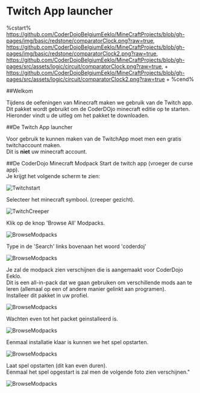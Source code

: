 # Twitch App launcher

%cstart%
https://github.com/CoderDojoBelgiumEeklo/MineCraftProjects/blob/gh-pages/img/basic/redstone/comparatorClock.png?raw=true,
https://github.com/CoderDojoBelgiumEeklo/MineCraftProjects/blob/gh-pages/img/basic/redstone/comparatorClock2.png?raw=true,
https://github.com/CoderDojoBelgiumEeklo/MineCraftProjects/blob/gh-pages/src/assets/logic/circuit/comparatorClock.png?raw=true, +
https://github.com/CoderDojoBelgiumEeklo/MineCraftProjects/blob/gh-pages/src/assets/logic/circuit/comparatorClock2.png?raw=true +
%cend%

##Welkom

Tijdens de oefeningen van Minecraft maken we gebruik van de Twitch app.  
Dit pakket wordt gebruikt om de CoderDOjo minecraft editie op te starten.   
Hieronder vindt u de uitleg om het pakket te downloaden.

##De Twitch App launcher

Voor gebruik te kunnen maken van de TwitchApp moet men een gratis twitchaccount maken.  
Dit is **niet** uw minecraft account.

##De CoderDojo Minecraft Modpack
Start de twitch app (vroeger de curse app).  
Je krijgt het volgende scherm te zien:

![Twitchstart](https://github.com/CoderDojoBelgiumEeklo/MineCraftProjects/blob/gh-pages/img/basic/curse/TwitchStart.png?raw=true)
  
Selecteer het minecraft symbool. (creeper gezicht).

![TwitchCreeper](https://github.com/CoderDojoBelgiumEeklo/MineCraftProjects/blob/gh-pages/img/basic/curse/Modpacks.png?raw=true)
  
Klik op de knop 'Browse All' Modpacks.  

![BrowseModpacks](https://github.com/CoderDojoBelgiumEeklo/MineCraftProjects/blob/gh-pages/img/basic/curse/BrowseModpacks.png?raw=true)
  
Type in de 'Search' links bovenaan het woord 'coderdoj'

![BrowseModpacks](https://github.com/CoderDojoBelgiumEeklo/MineCraftProjects/blob/gh-pages/img/basic/curse/Modpackselection.png?raw=true)

Je zal de modpack zien verschijnen die is aangemaakt voor CoderDojo Eeklo.  
Dit is een all-in-pack dat we gaan gebruiken om verschillende mods aan te leren (allemaal op een of andere manier gelinkt aan programen).  
Installeer dit pakket in uw profiel.

![BrowseModpacks](https://github.com/CoderDojoBelgiumEeklo/MineCraftProjects/blob/gh-pages/img/basic/curse/Modpackselection2.png?raw=true)

Wachten even tot het packet geinstalleerd is.

![BrowseModpacks](https://github.com/CoderDojoBelgiumEeklo/MineCraftProjects/blob/gh-pages/img/basic/curse/ModpackSelection3.png?raw=true)

Eenmaal installatie klaar is kunnen we het spel opstarten.

![BrowseModpacks](https://github.com/CoderDojoBelgiumEeklo/MineCraftProjects/blob/gh-pages/img/basic/curse/ModpackSelection4.png?raw=true)

Laat spel opstarten (dit kan even duren).  
Eenmaal het spel opgestart is zal men de volgende foto zien verschijnen."

![BrowseModpacks](https://github.com/CoderDojoBelgiumEeklo/MineCraftProjects/blob/gh-pages/img/basic/curse/background.png?raw=true)
